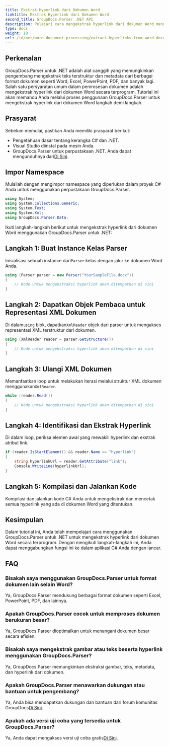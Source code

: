 ```yaml
---
title: Ekstrak Hyperlink dari Dokumen Word
linktitle: Ekstrak Hyperlink dari Dokumen Word
second_title: GroupDocs.Parser .NET API
description: Pelajari cara mengekstrak hyperlink dari dokumen Word menggunakan GroupDocs.Parser untuk .NET. Panduan langkah demi langkah dengan contoh kode.
type: docs
weight: 10
url: /id/net/word-document-processing/extract-hyperlinks-from-word-document/
---
```

## Perkenalan
GroupDocs.Parser untuk .NET adalah alat canggih yang memungkinkan pengembang mengekstrak teks terstruktur dan metadata dari berbagai format dokumen seperti Word, Excel, PowerPoint, PDF, dan banyak lagi. Salah satu persyaratan umum dalam pemrosesan dokumen adalah mengekstrak hyperlink dari dokumen Word secara terprogram. Tutorial ini akan memandu Anda melalui proses penggunaan GroupDocs.Parser untuk mengekstrak hyperlink dari dokumen Word langkah demi langkah.
## Prasyarat
Sebelum memulai, pastikan Anda memiliki prasyarat berikut:
- Pengetahuan dasar tentang kerangka C# dan .NET.
- Visual Studio diinstal pada mesin Anda.
-  GroupDocs.Parser untuk perpustakaan .NET. Anda dapat mengunduhnya dari[Di Sini](https://releases.groupdocs.com/parser/net/).
## Impor Namespace
Mulailah dengan mengimpor namespace yang diperlukan dalam proyek C# Anda untuk menggunakan perpustakaan GroupDocs.Parser.
```csharp
using System;
using System.Collections.Generic;
using System.Text;
using System.Xml;
using GroupDocs.Parser.Data;
```
Ikuti langkah-langkah berikut untuk mengekstrak hyperlink dari dokumen Word menggunakan GroupDocs.Parser untuk .NET:
## Langkah 1: Buat Instance Kelas Parser
 Inisialisasi sebuah instance dari`Parser` kelas dengan jalur ke dokumen Word Anda.
```csharp
using (Parser parser = new Parser("YourSampleFile.docx"))
{
    // Kode untuk mengekstraksi hyperlink akan ditempatkan di sini
}
```
## Langkah 2: Dapatkan Objek Pembaca untuk Representasi XML Dokumen
 Di dalam`using` blok, dapatkan`XmlReader` objek dari parser untuk mengakses representasi XML terstruktur dari dokumen.
```csharp
using (XmlReader reader = parser.GetStructure())
{
    // Kode untuk mengekstraksi hyperlink akan ditempatkan di sini
}
```
## Langkah 3: Ulangi XML Dokumen
Memanfaatkan loop untuk melakukan iterasi melalui struktur XML dokumen menggunakan`XmlReader`.
```csharp
while (reader.Read())
{
    // Kode untuk mengekstraksi hyperlink akan ditempatkan di sini
}
```
## Langkah 4: Identifikasi dan Ekstrak Hyperlink
Di dalam loop, periksa elemen awal yang mewakili hyperlink dan ekstrak atribut link.
```csharp
if (reader.IsStartElement() && reader.Name == "hyperlink")
{
    string hyperlinkUrl = reader.GetAttribute("link");
    Console.WriteLine(hyperlinkUrl);
}
```
## Langkah 5: Kompilasi dan Jalankan Kode
Kompilasi dan jalankan kode C# Anda untuk mengekstrak dan mencetak semua hyperlink yang ada di dokumen Word yang ditentukan.
## Kesimpulan
Dalam tutorial ini, Anda telah mempelajari cara menggunakan GroupDocs.Parser untuk .NET untuk mengekstrak hyperlink dari dokumen Word secara terprogram. Dengan mengikuti langkah-langkah ini, Anda dapat menggabungkan fungsi ini ke dalam aplikasi C# Anda dengan lancar.

## FAQ
### Bisakah saya menggunakan GroupDocs.Parser untuk format dokumen lain selain Word?
Ya, GroupDocs.Parser mendukung berbagai format dokumen seperti Excel, PowerPoint, PDF, dan lainnya.
### Apakah GroupDocs.Parser cocok untuk memproses dokumen berukuran besar?
Ya, GroupDocs.Parser dioptimalkan untuk menangani dokumen besar secara efisien.
### Bisakah saya mengekstrak gambar atau teks beserta hyperlink menggunakan GroupDocs.Parser?
Ya, GroupDocs.Parser memungkinkan ekstraksi gambar, teks, metadata, dan hyperlink dari dokumen.
### Apakah GroupDocs.Parser menawarkan dukungan atau bantuan untuk pengembang?
 Ya, Anda bisa mendapatkan dukungan dan bantuan dari forum komunitas GroupDocs[Di Sini](https://forum.groupdocs.com/c/parser/17).
### Apakah ada versi uji coba yang tersedia untuk GroupDocs.Parser?
 Ya, Anda dapat mengakses versi uji coba gratis[Di Sini](https://releases.groupdocs.com/).